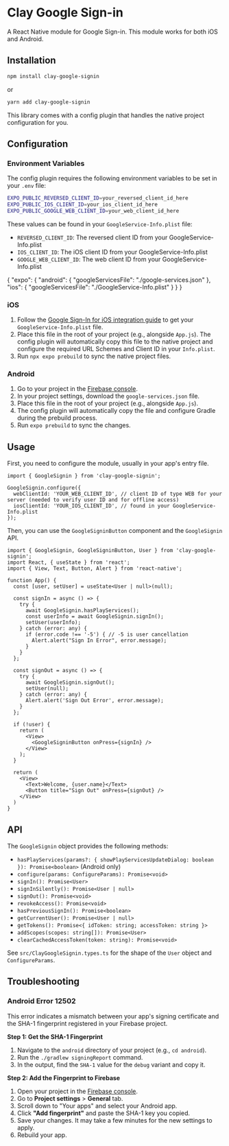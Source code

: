 # Clay Google Sign-in

A React Native module for Google Sign-in. This module works for both iOS and Android.

## Installation

```sh
npm install clay-google-signin
```
or
```sh
yarn add clay-google-signin
```

This library comes with a config plugin that handles the native project configuration for you.

## Configuration

### Environment Variables

The config plugin requires the following environment variables to be set in your `.env` file:

```bash
EXPO_PUBLIC_REVERSED_CLIENT_ID=your_reversed_client_id_here
EXPO_PUBLIC_IOS_CLIENT_ID=your_ios_client_id_here
EXPO_PUBLIC_GOOGLE_WEB_CLIENT_ID=your_web_client_id_here
```

These values can be found in your `GoogleService-Info.plist` file:
- `REVERSED_CLIENT_ID`: The reversed client ID from your GoogleService-Info.plist
- `IOS_CLIENT_ID`: The iOS client ID from your GoogleService-Info.plist
- `GOOGLE_WEB_CLIENT_ID`: The web client ID from your GoogleService-Info.plist

{
  "expo": {
    "android": {
      "googleServicesFile": "./google-services.json"
    },
    "ios": {
      "googleServicesFile": "./GoogleService-Info.plist"
    }
  }
}

### iOS

1.  Follow the [Google Sign-In for iOS integration guide](https://developers.google.com/identity/sign-in/ios/start-integrating) to get your `GoogleService-Info.plist` file.
2.  Place this file in the root of your project (e.g., alongside `App.js`). The config plugin will automatically copy this file to the native project and configure the required URL Schemes and Client ID in your `Info.plist`.
3.  Run `npx expo prebuild` to sync the native project files.

### Android

1.  Go to your project in the [Firebase console](https://console.firebase.google.com/).
2.  In your project settings, download the `google-services.json` file.
3.  Place this file in the root of your project (e.g., alongside `App.js`).
4.  The config plugin will automatically copy the file and configure Gradle during the prebuild process.
5.  Run `expo prebuild` to sync the changes.

## Usage

First, you need to configure the module, usually in your app's entry file.

```tsx
import { GoogleSignin } from 'clay-google-signin';

GoogleSignin.configure({
  webClientId: 'YOUR_WEB_CLIENT_ID', // client ID of type WEB for your server (needed to verify user ID and for offline access)
  iosClientId: 'YOUR_IOS_CLIENT_ID', // found in your GoogleService-Info.plist
});
```

Then, you can use the `GoogleSigninButton` component and the `GoogleSignin` API.

```tsx
import { GoogleSignin, GoogleSigninButton, User } from 'clay-google-signin';
import React, { useState } from 'react';
import { View, Text, Button, Alert } from 'react-native';

function App() {
  const [user, setUser] = useState<User | null>(null);

  const signIn = async () => {
    try {
      await GoogleSignin.hasPlayServices();
      const userInfo = await GoogleSignin.signIn();
      setUser(userInfo);
    } catch (error: any) {
      if (error.code !== '-5') { // -5 is user cancellation
        Alert.alert("Sign In Error", error.message);
      }
    }
  };

  const signOut = async () => {
    try {
      await GoogleSignin.signOut();
      setUser(null);
    } catch (error: any) {
      Alert.alert('Sign Out Error', error.message);
    }
  };

  if (!user) {
    return (
      <View>
        <GoogleSigninButton onPress={signIn} />
      </View>
    );
  }

  return (
    <View>
      <Text>Welcome, {user.name}</Text>
      <Button title="Sign Out" onPress={signOut} />
    </View>
  )
}
```

## API

The `GoogleSignin` object provides the following methods:

-   `hasPlayServices(params?: { showPlayServicesUpdateDialog: boolean }): Promise<boolean>` (Android only)
-   `configure(params: ConfigureParams): Promise<void>`
-   `signIn(): Promise<User>`
-   `signInSilently(): Promise<User | null>`
-   `signOut(): Promise<void>`
-   `revokeAccess(): Promise<void>`
-   `hasPreviousSignIn(): Promise<boolean>`
-   `getCurrentUser(): Promise<User | null>`
-   `getTokens(): Promise<{ idToken: string; accessToken: string }>`
-   `addScopes(scopes: string[]): Promise<User>`
-   `clearCachedAccessToken(token: string): Promise<void>`

See `src/ClayGoogleSignin.types.ts` for the shape of the `User` object and `ConfigureParams`.

## Troubleshooting

### Android Error 12502

This error indicates a mismatch between your app's signing certificate and the SHA-1 fingerprint registered in your Firebase project.

**Step 1: Get the SHA-1 Fingerprint**

1.  Navigate to the `android` directory of your project (e.g., `cd android`).
2.  Run the `./gradlew signingReport` command.
3.  In the output, find the `SHA-1` value for the `debug` variant and copy it.

**Step 2: Add the Fingerprint to Firebase**

1.  Open your project in the [Firebase console](https://console.firebase.google.com/).
2.  Go to **Project settings** > **General** tab.
3.  Scroll down to "Your apps" and select your Android app.
4.  Click **"Add fingerprint"** and paste the SHA-1 key you copied.
5.  Save your changes. It may take a few minutes for the new settings to apply.
6.  Rebuild your app.
